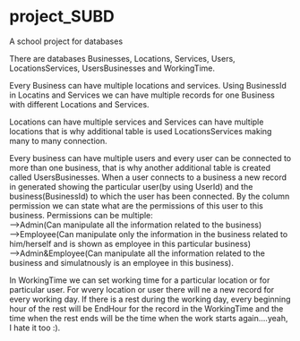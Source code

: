 # project_SUBD
A school project for databases



There are databases Businesses, Locations, Services, Users, LocationsServices, UsersBusinesses and WorkingTime.

  Every Business can have multiple locations and services. Using BusinessId in Locatins and Services we can have multiple records for one Business with different Locations and Services.
  
  Locations can have multiple services and Services can have multiple locations that is why additional table is used LocationsServices making many to many connection.
  
  Every business can have multiple users and every user can be connected to more than one business, that is why another additional table is created called UsersBusinesses. 
  When a user connects to a business a new record in generated showing the particular user(by using UserId) and the business(BusinessId) to which the user has been connected. By the column permission we can state what are the permissions of this user to this business. Permissions can be multiple:<br>
  -->Admin(Can manipulate all the information related to the business)<br>
  -->Employee(Can manipulate only the information in the business related to him/herself and is shown as employee in this particular business)<br>
  -->Admin&Employee(Can manipulate all the information related to the business and simulatnously is an employee in this business).
  
  In WorkingTime we can set working time for a particular location or for particular user. For wvery location or user there will ne a new record for every working day. If there is a rest during the working day, every beginning hour of the rest will be EndHour for the record in the WorkingTime and the time when the rest ends will be the time when the work starts again....yeah, I hate it too :).
